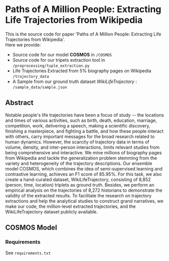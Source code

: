 # Paths of A Million People: Extracting Life Trajectories from Wikipedia
This is the source code for paper 'Paths of A Million People: Extracting Life Trajectories from Wikipedia'.   
Here we provide:
- Source code for our model **COSMOS** in ```/COSMOS```
- Source code for our tripets extraction tool in ```/preprocessing/tuple_extraction.py```
- Life Trajectories Extracted from 5% biography pages on Wikipedia ```/trajectory_data```
- A Sample from our ground truth dataset *WikiLifeTrajectory* : ```/sample_data/sample.json```

## Abstract
Notable people's life trajectories have been a focus of study -- the locations and times of various activities, such as birth, death, education, marriage, competition, work, delivering a speech, making a scientific discovery, finishing a masterpiece, and fighting a battle, and how these people interact with others, carry important messages for the broad research related to human dynamics. However, the scarcity of trajectory data in terms of volume, density, and inter-person interactions, limits relevant studies from being comprehensive and interactive. We mine millions of biography pages from Wikipedia and tackle the generalization problem stemming from the variety and heterogeneity of the trajectory descriptions. Our ensemble model COSMOS, which combines the idea of semi-supervised learning and contrastive learning, achieves an F1 score of 85.95%. For this task, we also create a hand-curated dataset, WikiLifeTrajectory, consisting of 8,852 (person, time, location) triplets as ground truth. Besides, we perform an empirical analysis on the trajectories of 8,272 historians to demonstrate the validity of the extracted results. To facilitate the research on trajectory extractions and help the analytical studies to construct grand narratives, we make our code, the million-level extracted trajectories, and the WikiLifeTrajectory dataset publicly available.

## COSMOS Model

### Requirements
See ```requirements.txt```